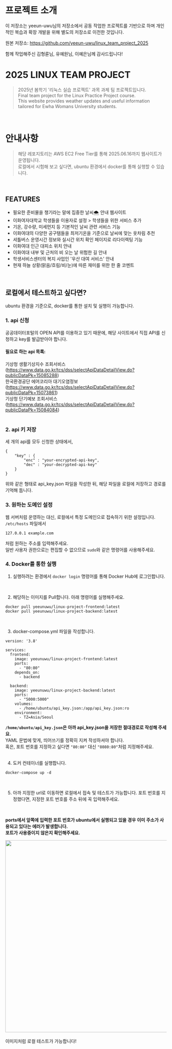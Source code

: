 # 프로젝트 소개

이 저장소는 yeeun-uwu님의 저장소에서 공동 작업한 프로젝트를 기반으로 하며 
개인적인 복습과 확장 개발을 위해 별도의 저장소로 이전한 것입니다.

원본 저장소: https://github.com/yeeun-uwu/linux_team_project_2025

함께 작업해주신 김형륜님, 유예원님, 이예은님께 감사드립니다!
<br/>

# 2025 LINUX TEAM PROJECT 
> 2025년 봄학기 '리눅스 실습 프로젝트' 과목 과제 팀 프로젝트입니다. <br/>
> Final team project for the Linux Practice Project course. <br/>
> This website provides weather updates and useful information tailored for Ewha Womans University students.
<br/>

# 안내사항
> 해당 레포지토리는 AWS EC2 Free Tier를 통해 2025.06.16까지 웹사이트가 운영됩니다. <br/>
> 로컬에서 시험해 보고 싶다면, ubuntu 환경에서 docker를 통해 실행할 수 있습니다. 
<br/>

## FEATURES

- 필요한 준비물을 챙기라는 말에 집중한 날씨🌨️ 안내 웹사이트
- 이화여자대학교 학생들을 이용자로 설정 > 학생들을 위한 서비스 추가
- 기온, 강수량, 미세먼지 등 기본적인 날씨 관련 서비스 기능
- 이화여대의 다양한 공구템들을 최저기온을 기준으로 날씨에 맞는 옷차림 추천
- 셔틀버스 운영시간 정보와 실시간 위치 확인 페이지로 리다이렉팅 기능
- 이화여대 인근 대피소 위치 안내
- 이화여대 내부 및 근처의 비 오는 날 위험한 길 안내
- 학생서비스센터의 복지 사업인 '우산 대여 서비스' 안내
- 현재 하늘 상황(맑음/흐림/비/눈)에 따른 재미를 위한 한 줄 코멘트
<br/>

## 로컬에서 테스트하고 싶다면? 
ubuntu 환경을 기준으로, docker를 통한 설치 및 실행이 가능합니다. 
<br/>

### 1. api 신청
공공데이터포털의 OPEN API를 이용하고 있기 때문에, 해당 사이트에서 직접 API를 신청하고 key를 발급받아야 합니다.
<br/>

#### 필요로 하는 api 목록:
기상청 생활기상지수 조회서비스 (https://www.data.go.kr/tcs/dss/selectApiDataDetailView.do?publicDataPk=15085288) <br/>
한국환경공단 에어코리아 대기오염정보 (https://www.data.go.kr/tcs/dss/selectApiDataDetailView.do?publicDataPk=15073861) <br/>
기상청 단기예보 조회서비스 (https://www.data.go.kr/tcs/dss/selectApiDataDetailView.do?publicDataPk=15084084) <br/>
<br/>

### 2. api 키 저장 
세 개의 api를 모두 신청한 상태에서, 
```
{
    "key" : {
        "enc" : "your-encrypted-api-key",
        "dec" : "your-decrypted-api-key"
    }
}
```

위와 같은 형태로 api_key.json 파일을 작성한 뒤, 해당 파일을 로컬에 저장하고 경로를 기억해 둡니다.
<br/>
### 3. 원하는 도메인 설정 
웹 서버처럼 운영하는 대신, 로컬에서 특정 도메인으로 접속하기 위한 설정입니다.  <br/>
`/etc/hosts` 파일에서 
```
127.0.0.1 example.com
```
처럼 원하는 주소를 입력해주세요. <br/>
일반 사용자 권한으로는 편집할 수 없으므로 `sudo`와 같은 명령어를 사용해주세요. 
<br/>

### 4. Docker를 통한 실행
1. 실행하려는 환경에서 `docker login` 명령어를 통해 Docker Hub에 로그인합니다.
<br/>

2. 해당하는 이미지를 Pull합니다. 아래 명령어를 실행해주세요.

```
docker pull yeeunuwu/linux-project-frontend:latest
docker pull yeeunuwu/linux-project-backend:latest
```
<br/>

3. docker-compose.yml 파일을 작성합니다.

```
version: '3.8'

services:
  frontend:
    image: yeeunuwu/linux-project-frontend:latest
    ports:
      - "80:80"
    depends_on:
      - backend

  backend:
    image: yeeunuwu/linux-project-backend:latest
    ports:
      - "5000:5000"
    volumes:
      - /home/ubuntu/api_key.json:/app/api_key.json:ro
    environment:
      - TZ=Asia/Seoul
```
**`/home/ubuntu/api_key.json`은 아까 api_key.json을 저장한 절대경로로 작성해 주세요.** <br/>
YAML 문법에 맞게, 띄어쓰기를 정확히 지켜 작성하셔야 합니다. <br/>
혹은, 포트 번호를 지정하고 싶다면 `"80:80"` 대신 `"8080:80"`처럼 지정해주세요.  <br/>
<br/>

4. 도커 컨테이너를 실행합니다. 
```
docker-compose up -d
```
<br/>

5. 아까 지정한 url로 이동하면 로컬에서 접속 및 테스트가 가능합니다. 포트 번호를 지정했다면, 지정한 포트 번호를 주소 뒤에 꼭 입력해주세요.

<br/>

**ports에서 앞쪽에 입력한 포트 번호가 ubuntu에서 실행되고 있을 경우 이미 주소가 사용되고 있다는 에러가 발생합니다.**
<br/>
**포트가 사용중이지 않은지 확인해주세요.**

<img src="https://github.com/user-attachments/assets/ddf5da36-80b4-42c5-afe7-3fee2757dcff" width="600">  <br/>
<br/>
이미지처럼 로컬 테스트가 가능합니다! 
 
